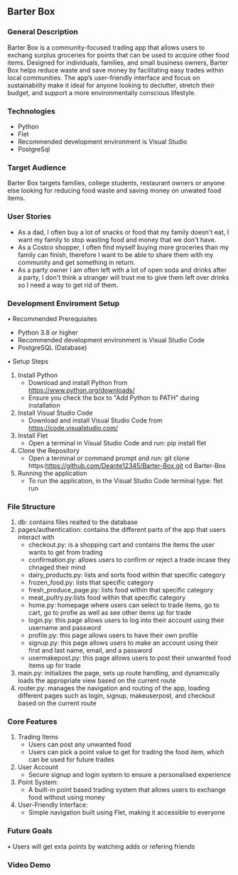 ## Barter Box 

### General Description
Barter Box is a community-focused trading app that allows users to exchang surplus groceries for points that can be used to acquire other food items. Designed for individuals, families, and small business owners, Barter Box helps reduce waste and save money by facilitating easy trades within local communities. The app’s user-friendly interface and focus on sustainability make it ideal for anyone looking to declutter, stretch their budget, and support a more environmentally conscious lifestyle.

### Technologies
- Python
- Flet
- Recommended development environment is Visual Studio
- PostgreSql

### Target Audience
Barter Box targets families, college students, restaurant owners or anyone else looking for reducing food waste and saving money on unwated food items.

### User Stories
-  As a dad, I often buy a lot of snacks or food that my family doesn't eat, I want my family to stop wasting food and money that we don't have. 
-  As a Costco shopper, I often find myself buying more groceries than my family can finish, therefore I want to be able to share them with my community and get something in return. 
-  As a party owner I am often left with a lot of open soda and drinks after a party, I don't think a stranger will trust me to give them left over drinks so I need a way to get rid of them. 

### Development Enviroment Setup
• Recommended Prerequisites
- Python 3.8 or higher
- Recommended development environment is Visual Studio Code
- PostgreSQL (Database)

• Setup Steps
1. Install Python
   - Download and install Python from https://www.python.org/downloads/
   - Ensure you check the box to "Add Python to PATH" during installation
2. Install Visual Studio Code
   - Download and install Visual Studio Code from https://code.visualstudio.com/
3. Install Flet
   - Open a terminal in Visual Studio Code and run: pip install flet
4. Clone the Repository
   - Open a terminal or command prompt and run: 
     git clone https:https://github.com/Deante12345/Barter-Box.git
     cd Barter-Box
5. Running the application
   - To run the application, in the Visual Studio Code terminal type: flet run

### File Structure
1. db: contains files realted to the database
2. pages/authentication: contains the different parts of the app that users interact with
    - checkout.py: is a shopping cart and contains the items the user wants to get from trading
    - confirmation.py: allows users to confirm or reject a trade incase they chnaged their mind
    - dairy_products.py: lists and sorts food within that specific category
    - frozen_food.py: lists that specific category
    - fresh_produce_page.py: lists food within that specific category
    - meat_pultry.py:lists food within that specific category
    - home.py: homepage where users can select to trade items, go to cart, go to profie as well as see other items up for trade
    - login.py: this page allows users to log into their account using their username and password
    - profile.py: this page allows users to have their own profile
    - signup.py: this page allows users to make an account using their first and last name, email, and a password 
    - usermakepost.py: this page allows users to post their unwanted food items up for trade
3. main.py: initializes the page, sets up route handling, and dynamically loads the appropriate view based on the current route
4. router.py: manages the navigation and routing of the app, loading different pages such as login, signup, makeuserpost, and checkout based on the current route

### Core Features
1. Trading Items
    - Users can post any unwanted food
    - Users can pick a point value to get for trading the food item, which can be used for future trades
2.  User Account
    - Secure signup and login system to ensure a personalised experience
3. Point System:
    - A built-in point based trading system that allows users to exchange food without using money
4. User-Friendly Interface:
    - Simple navigation built using Flet, making it accessible to everyone

### Future Goals
• Users will get exta points by watching adds or refering friends

### Video Demo
